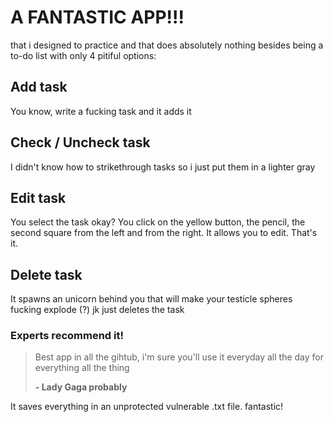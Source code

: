 # A FANTASTIC APP!!!

that i designed to practice and that does absolutely nothing besides being a to-do list with only 4 pitiful options:

## Add task
You know, write a fucking task and it adds it

## Check / Uncheck task
I didn't know how to strikethrough tasks so i just put them in a lighter gray

## Edit task
You select the task okay? You click on the yellow button, the pencil, the second square from the left and from the right. It allows you to edit. That's it.

## Delete task
It spawns an unicorn behind you that will make your testicle spheres fucking explode (?) jk just deletes the task

### Experts recommend it!
> Best app in all the gihtub, i'm sure you'll use it everyday all the day for everything all the thing
>
> **- Lady Gaga probably**

It saves everything in an unprotected vulnerable .txt file. fantastic!
